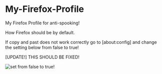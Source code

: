 # My-Firefox-Profile
My Firefox Profile for anti-spooking!


How Firefox should be by default.


If copy and past does not work correctly go to [about:config] and change the setting below from false to true!


[UPDATE!] THIS SHOULD BE FIXED!


![set from false to true!](https://files.catbox.moe/117p5a.JPG)
